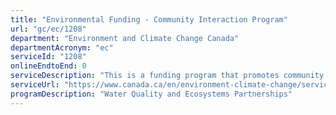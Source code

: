 ```yaml
---
title: "Environmental Funding - Community Interaction Program"
url: "gc/ec/1208"
department: "Environment and Climate Change Canada"
departmentAcronym: "ec"
serviceId: "1208"
onlineEndtoEnd: 0
serviceDescription: "This is a funding program that promotes community projects that conserve and improve the St. Lawrence ecosystem. The program is part of the St. Lawrence Action Plan 2011-2026. Only available to applicants in Quebec."
serviceUrl: "https://www.canada.ca/en/environment-climate-change/services/environmental-funding/programs/community-interaction-program.html"
programDescription: "Water Quality and Ecosystems Partnerships"
---
```

